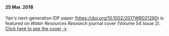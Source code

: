 #### 25 Mar. 2018
Yan's next-generation IDF paper (<a href="https://doi.org/10.1002/2017WR021290">https://doi.org/10.1002/2017WR021290</a>) is featured on <em>Water Resources Research</em> journal cover (Volume 54 Issue 2). <a href="https://agupubs.onlinelibrary.wiley.com/doi/epdf/10.1002/wrcr.22864">Click here to see the cover &#8594;</a>
